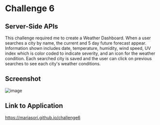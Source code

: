 # Challenge 6

## Server-Side APIs

This challenge required me to create a Weather Dashboard. When a user searches a city by name, the current and 5 day future forecast appear.  Information shown includes date, temperature, humidity, wind speed, UV index which is color coded to indicate severity, and an icon for the weather condition.  Each searched city is saved and the user can click on previous searches to see each city's weather conditions.  

## Screenshot

![image](https://user-images.githubusercontent.com/88404610/135791364-4e48a193-d5f7-4524-8d4c-147c55294bcd.png)

## Link to Application

https://mariasori.github.io/challenge6